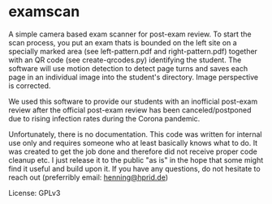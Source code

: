 examscan
========

A simple camera based exam scanner for post-exam review. To start the scan
process, you put an exam thats is bounded on the left site on a specially
marked area (see left-pattern.pdf and right-pattern.pdf) together with an QR
code (see create-qrcodes.py) identifying the student. The software will use
motion detection to detect page turns and saves each page in an individual
image into the student's directory. Image perspective is corrected.

We used this software to provide our students with an inofficial post-exam
review after the official post-exam review has been canceled/postponed due
to rising infection rates during the Corona pandemic.

Unfortunately, there is no documentation. This code was written for internal
use only and requires someone who at least basically knows what to do. It was
created to get the job done and therefore did not receive proper code cleanup
etc. I just release it to the public "as is" in the hope that some might find
it useful and build upon it. If you have any questions, do not hesitate to
reach out (preferribly email: henning@hprid.de)

License: GPLv3
